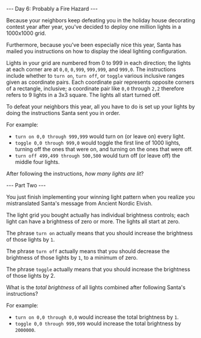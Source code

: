 --- Day 6: Probably a Fire Hazard ---

Because your neighbors keep defeating you in the holiday house decorating contest year after year, you've decided to deploy one million lights in a 1000x1000 grid.

Furthermore, because you've been especially nice this year, Santa has mailed you instructions on how to display the ideal lighting configuration.

Lights in your grid are numbered from 0 to 999 in each direction; the lights at each corner are at `0,0`, `0,999`, `999,999`, and `999,0`. The instructions include whether to `turn on`, `turn off`, or `toggle` various inclusive ranges given as coordinate pairs. Each coordinate pair represents opposite corners of a rectangle, inclusive; a coordinate pair like `0,0` through `2,2` therefore refers to 9 lights in a 3x3 square. The lights all start turned off.

To defeat your neighbors this year, all you have to do is set up your lights by doing the instructions Santa sent you in order.

For example:

- `turn on 0,0 through 999,999` would turn on (or leave on) every light.
- `toggle 0,0 through 999,0` would toggle the first line of 1000 lights, turning off the ones that were on, and turning on the ones that were off.
- `turn off 499,499 through 500,500` would turn off (or leave off) the middle four lights.

After following the instructions, *how many lights are lit*?

--- Part Two ---

You just finish implementing your winning light pattern when you realize you mistranslated Santa's message from Ancient Nordic Elvish.

The light grid you bought actually has individual brightness controls; each light can have a brightness of zero or more. The lights all start at zero.

The phrase `turn on` actually means that you should increase the brightness of those lights by `1`.

The phrase `turn off` actually means that you should decrease the brightness of those lights by `1`, to a minimum of zero.

The phrase `toggle` actually means that you should increase the brightness of those lights by 2.

What is the *total brightness* of all lights combined after following Santa's instructions?

For example:

- `turn on 0,0 through 0,0` would increase the total brightness by `1`.
- `toggle 0,0 through 999,999` would increase the total brightness by `2000000`.
